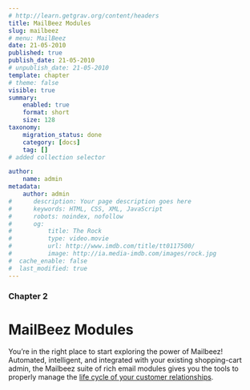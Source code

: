 ```yaml
---
# http://learn.getgrav.org/content/headers
title: MailBeez Modules
slug: mailbeez
# menu: MailBeez
date: 21-05-2010
published: true
publish_date: 21-05-2010
# unpublish_date: 21-05-2010
template: chapter
# theme: false
visible: true
summary:
    enabled: true
    format: short
    size: 128
taxonomy:
    migration_status: done
    category: [docs]
    tag: []
# added collection selector

author:
    name: admin
metadata:
    author: admin
#      description: Your page description goes here
#      keywords: HTML, CSS, XML, JavaScript
#      robots: noindex, nofollow
#      og:
#          title: The Rock
#          type: video.movie
#          url: http://www.imdb.com/title/tt0117500/
#          image: http://ia.media-imdb.com/images/rock.jpg
#  cache_enable: false
#  last_modified: true
---
```


### Chapter 2

# MailBeez Modules

You’re in the right place to start exploring the power of Mailbeez! Automated, intelligent, and integrated with your existing shopping-cart admin, the Mailbeez suite of rich email modules gives you the tools to properly manage the [life cycle of your customer relationships](/documentation/tutorials/customer-life-cycle-management-and-how-mailbeez-can-help/ "Lifecycle management").
